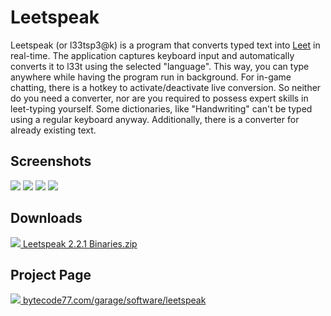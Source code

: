 # Leetspeak

Leetspeak (or l33tsp3@k) is a program that converts typed text into
[Leet](https://en.wikipedia.org/wiki/Leet) in real-time. The application
captures keyboard input and automatically converts it to l33t using the selected
"language". This way, you can type anywhere while having the program run in
background. For in-game chatting, there is a hotkey to activate/deactivate live
conversion. So neither do you need a converter, nor are you required to possess
expert skills in leet-typing yourself. Some dictionaries, like "Handwriting"
can't be typed using a regular keyboard anyway. Additionally, there is a
converter for already existing text.

## Screenshots

[![](https://bytecode77.com/cache/thumbs/?path=images/sites/garage/software/leetspeak/001.jpg&height=200)](https://bytecode77.com/images/sites/garage/software/leetspeak/001.jpg)
[![](https://bytecode77.com/cache/thumbs/?path=images/sites/garage/software/leetspeak/002.jpg&height=200)](https://bytecode77.com/images/sites/garage/software/leetspeak/002.jpg)
[![](https://bytecode77.com/cache/thumbs/?path=images/sites/garage/software/leetspeak/003.jpg&height=200)](https://bytecode77.com/images/sites/garage/software/leetspeak/003.jpg)
[![](https://bytecode77.com/cache/thumbs/?path=images/sites/garage/software/leetspeak/004.jpg&height=200)](https://bytecode77.com/images/sites/garage/software/leetspeak/004.jpg)

## Downloads

[![](https://bytecode77.com/images/shared/fileicons/zip.png) Leetspeak 2.2.1 Binaries.zip](https://bytecode77.com/downloads/garage/software/Leetspeak%202.2.1%20Binaries.zip)

## Project Page

[![](https://bytecode77.com/images/shared/favicon16.png) bytecode77.com/garage/software/leetspeak](https://bytecode77.com/garage/software/leetspeak)